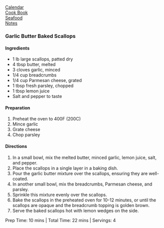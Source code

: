 [Calendar](https://github.com/vmsmith/EDT/blob/master/calendar.md)    
[Cook Book](https://github.com/vmsmith/CookBook/blob/master/README.md)    
[Seafood](https://github.com/vmsmith/CookBook/blob/master/fish_shellfish.md)    
[Notes](https://github.com/vmsmith/CookBook/blob/master/notes.md)    

### Garlic Butter Baked Scallops   

#### Ingredients    
* 1 lb large scallops, patted dry
* 4 tbsp butter, melted
* 3 cloves garlic, minced
* 1/4 cup breadcrumbs
* 1/4 cup Parmesan cheese, grated
* 1 tbsp fresh parsley, chopped
* 1 tbsp lemon juice
* Salt and pepper to taste

#### Preparation     
1. Preheat the oven to 400F (200C)
2. Mince garlic
3. Grate cheese
4. Chop parsley   

#### Directions   
1. In a small bowl, mix the melted butter, minced garlic, lemon juice, salt, and pepper.
2. Place the scallops in a single layer in a baking dish.
3. Pour the garlic butter mixture over the scallops, ensuring they are well-coated.
4. In another small bowl, mix the breadcrumbs, Parmesan cheese, and parsley.
5. Sprinkle this mixture evenly over the scallops.
6. Bake the scallops in the preheated oven for 10-12 minutes, or until the scallops are opaque and the breadcrumb topping is golden brown.
7. Serve the baked scallops hot with lemon wedges on the side.


Prep Time: 10 mins | Total Time: 22 mins | Servings: 4
